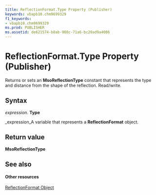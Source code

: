 ```yaml
---
title: ReflectionFormat.Type Property (Publisher)
keywords: vbapb10.chm9699329
f1_keywords:
- vbapb10.chm9699329
ms.prod: PUBLISHER
ms.assetid: de621574-b8ab-908c-71a6-bc20ad9a4086
---
```



# ReflectionFormat.Type Property (Publisher)

Returns or sets an  **MsoReflectionType** constant that represents the type and distance from the shape of the reflection. Read/write.


## Syntax

 _expression_. **Type**

 _expression_A variable that represents a  **ReflectionFormat** object.


## Return value

 **MsoReflectionType**


## See also


#### Other resources


 
 [ReflectionFormat Object](reflectionformat-object-publisher.md)

